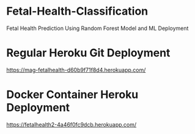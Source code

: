 # Fetal-Health-Classification
Fetal Health Prediction Using Random Forest Model and ML Deployment

# Regular Heroku Git Deployment 
https://mag-fetalhealth-d60b9f71f8d4.herokuapp.com/  

# Docker Container Heroku Deployment
https://fetalhealth2-4a46f0fc9dcb.herokuapp.com/  
